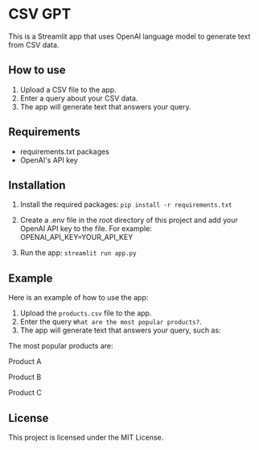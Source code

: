 # CSV GPT

This is a Streamlit app that uses OpenAI language model to generate text from CSV data.


## How to use

1. Upload a CSV file to the app.
2. Enter a query about your CSV data.
3. The app will generate text that answers your query.


## Requirements

* requirements.txt packages
* OpenAI's API key


## Installation

1. Install the required packages: ```pip install -r requirements.txt```

2. Create a .env file in the root directory of this project and add your OpenAI API key to the file. For example:
OPENAI_API_KEY=YOUR_API_KEY


3. Run the app: ```streamlit run app.py```


## Example

Here is an example of how to use the app:

1. Upload the `products.csv` file to the app.
2. Enter the query `What are the most popular products?`.
3. The app will generate text that answers your query, such as:

The most popular products are:

Product A

Product B

Product C


## License

This project is licensed under the MIT License.